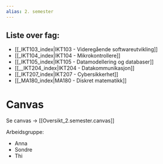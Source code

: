 ```yaml
---
alias: 2. semester
---
```

## Liste over fag:

- [[_IKT103_index|IKT103 - Videregående softwareutvikling]]
- [[_IKT104_index|IKT104 - Mikrokontrollere]]
- [[_IKT105_index|IKT105 - Datamodellering og databaser]]
- [[__IKT204_index|IKT204 - Datakommunikasjon]]
- [[_IKT207_index|IKT207 - Cybersikkerhet]]
- [[_MA180_index|MA180 - Diskret matematikk]]

# Canvas
Se canvas -> [[Oversikt_2.semester.canvas]]


Arbeidsgruppe:
- Anna
- Sondre
- Thi